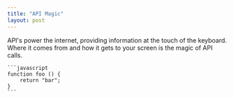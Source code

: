 ```yaml
---
title: "API Magic"
layout: post
---
```


API's power the internet, providing information at the touch of the keyboard.  Where it comes from and how it gets to your screen is the magic of API calls.

````
```javascript
function foo () {
    return "bar";
}
```

